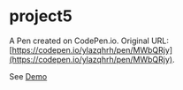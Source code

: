 # project5

A Pen created on CodePen.io. Original URL: [https://codepen.io/ylazqhrh/pen/MWbQRjy](https://codepen.io/ylazqhrh/pen/MWbQRjy).

See [Demo](https://cloudyclee.githun.io/Brand_website/dist/index.html)



